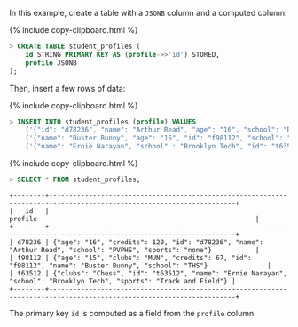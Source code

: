 In this example, create a table with a `JSONB` column and a computed column:

{% include copy-clipboard.html %}
~~~ sql
> CREATE TABLE student_profiles (
    id STRING PRIMARY KEY AS (profile->>'id') STORED,
    profile JSONB
);
~~~

Then, insert a few rows of data:

{% include copy-clipboard.html %}
~~~ sql
> INSERT INTO student_profiles (profile) VALUES
    ('{"id": "d78236", "name": "Arthur Read", "age": "16", "school": "PVPHS", "credits": 120, "sports": "none"}'),
    ('{"name": "Buster Bunny", "age": "15", "id": "f98112", "school": "THS", "credits": 67, "clubs": "MUN"}'),
    ('{"name": "Ernie Narayan", "school" : "Brooklyn Tech", "id": "t63512", "sports": "Track and Field", "clubs": "Chess"}');
~~~

{% include copy-clipboard.html %}
~~~ sql
> SELECT * FROM student_profiles;
~~~
~~~
+--------+---------------------------------------------------------------------------------------------------------------------+
|   id   |                                                       profile                                                       |
+--------+---------------------------------------------------------------------------------------------------------------------+
| d78236 | {"age": "16", "credits": 120, "id": "d78236", "name": "Arthur Read", "school": "PVPHS", "sports": "none"}           |
| f98112 | {"age": "15", "clubs": "MUN", "credits": 67, "id": "f98112", "name": "Buster Bunny", "school": "THS"}               |
| t63512 | {"clubs": "Chess", "id": "t63512", "name": "Ernie Narayan", "school": "Brooklyn Tech", "sports": "Track and Field"} |
+--------+---------------------------------------------------------------------------------------------------------------------+
~~~

The primary key `id` is computed as a field from the `profile` column.

